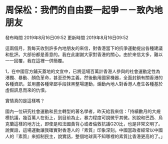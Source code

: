 # 周保松：我們的自由要一起爭－－致內地朋友

發布時間 2019年8月16日09:52
更新時間 2019年8月16日09:52

這兩個月，我每天收到許多內地朋友的來信，對香港當下的抗爭運動提出各種建議和批評。大部份都是善意的。我在此謝謝大家對香港的關心。由於來信太多，難以一一回覆，我在這裡一併簡覆。

1，在中國官方鋪天蓋地的文宣中，已將這場百萬計香港人參與的社會運動定性為港獨、暴動、顏色革命，甚至恐怖主義，然後動用國家機器，全面封鎖有關香港的各種資訊，並用盡各種卑鄙手段抹黑整場運動，煽動內地人對香港人產生各種基於虛假訊息而來的仇恨。

實情真的是這樣嗎？

國內一位研究社會運動和民主轉型的著名學者，昨天給我來信：「持續數月的大規模抗議，幾百萬人在街上，到目前為止，暴力程度可說微乎其微。別說和巴西、烏克蘭這樣的地方比，即使是和法國黃背心或者倫敦抗議G20比，也是非常文明了。說實話，這場運動讓我確實對香港人的『素質』印象深刻。中國當政者經常以中國人的『素質』來抵制民主，說實話，整個地球真不知哪裡的素質比香港更高的了。」

